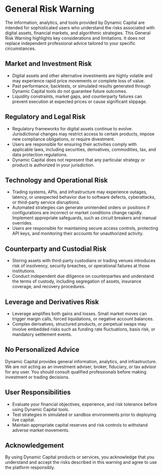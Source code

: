 # General Risk Warning

The information, analytics, and tools provided by Dynamic Capital are intended
for sophisticated users who understand the risks associated with digital assets,
financial markets, and algorithmic strategies. This General Risk Warning
highlights key considerations and limitations. It does not replace independent
professional advice tailored to your specific circumstances.

## Market and Investment Risk

- Digital assets and other alternative investments are highly volatile and may
  experience rapid price movements or complete loss of value.
- Past performance, backtests, or simulated results generated through Dynamic
  Capital tools do not guarantee future outcomes.
- Liquidity constraints, market gaps, and counterparty failures can prevent
  execution at expected prices or cause significant slippage.

## Regulatory and Legal Risk

- Regulatory frameworks for digital assets continue to evolve. Jurisdictional
  changes may restrict access to certain products, impose new compliance
  obligations, or require divestment.
- Users are responsible for ensuring their activities comply with applicable
  laws, including securities, derivatives, commodities, tax, and data protection
  regulations.
- Dynamic Capital does not represent that any particular strategy or product is
  authorized in your jurisdiction.

## Technology and Operational Risk

- Trading systems, APIs, and infrastructure may experience outages, latency, or
  unexpected behavior due to software defects, cyberattacks, or third-party
  service disruptions.
- Automated strategies can generate unintended orders or positions if
  configurations are incorrect or market conditions change rapidly. Implement
  appropriate safeguards, such as circuit breakers and manual overrides.
- Users are responsible for maintaining secure access controls, protecting API
  keys, and monitoring their accounts for unauthorized activity.

## Counterparty and Custodial Risk

- Storing assets with third-party custodians or trading venues introduces risk
  of insolvency, security breaches, or operational failures at those
  institutions.
- Conduct independent due diligence on counterparties and understand the terms
  of custody, including segregation of assets, insurance coverage, and recovery
  procedures.

## Leverage and Derivatives Risk

- Leverage amplifies both gains and losses. Small market moves can trigger
  margin calls, forced liquidations, or negative account balances.
- Complex derivatives, structured products, or perpetual swaps may involve
  embedded risks such as funding rate fluctuations, basis risk, or mandatory
  settlement events.

## No Personalized Advice

Dynamic Capital provides general information, analytics, and infrastructure. We
are not acting as an investment adviser, broker, fiduciary, or tax advisor for
any user. You should consult qualified professionals before making investment or
trading decisions.

## User Responsibilities

- Evaluate your financial objectives, experience, and risk tolerance before
  using Dynamic Capital tools.
- Test strategies in simulated or sandbox environments prior to deploying live
  capital.
- Maintain appropriate capital reserves and risk controls to withstand adverse
  market movements.

## Acknowledgement

By using Dynamic Capital products or services, you acknowledge that you
understand and accept the risks described in this warning and agree to use the
platform responsibly.
